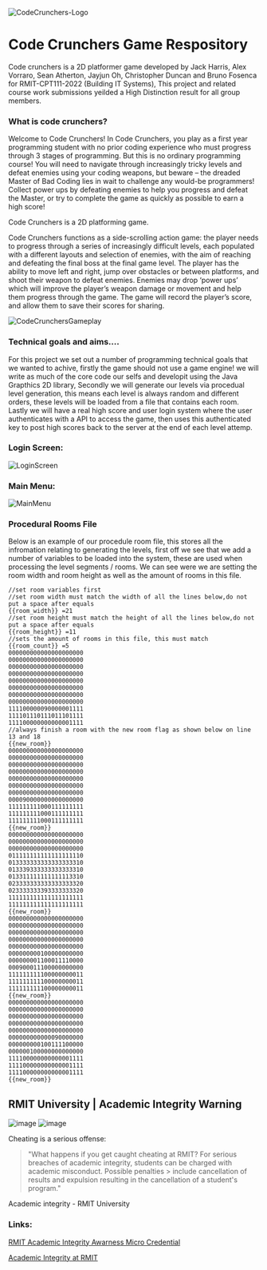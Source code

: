 ![CodeCrunchers-Logo](https://user-images.githubusercontent.com/79836947/162907713-6968206f-8dec-44cb-a3d3-2ddaa1292cbe.png)

# Code Crunchers Game Respository

Code crunchers is a 2D platformer game developed by Jack Harris, Alex Vorraro, Sean Atherton, Jayjun Oh, Christopher Duncan and Bruno Fosenca for RMIT-CPT111-2022 (Building IT Systems), This project and related course work submissions yeilded a High Distinction result for all group members.

### What is code crunchers?

Welcome to Code Crunchers! In Code Crunchers, you play as a first year programming
student with no prior coding experience who must progress through 3 stages of
programming. But this is no ordinary programming course! You will need to navigate
through increasingly tricky levels and defeat enemies using your coding weapons, but
beware – the dreaded Master of Bad Coding lies in wait to challenge any would-be
programmers! Collect power ups by defeating enemies to help you progress and
defeat the Master, or try to complete the game as quickly as possible to earn a high
score!

Code Crunchers is a 2D platforming game.

Code Crunchers functions as a side-scrolling action game: the player needs to
progress through a series of increasingly difficult levels, each populated with a different
layouts and selection of enemies, with the aim of reaching and defeating the final boss
at the final game level. The player has the ability to move left and right, jump over
obstacles or between platforms, and shoot their weapon to defeat enemies. Enemies
may drop ‘power ups’ which will improve the player’s weapon damage or movement
and help them progress through the game. The game will record the player’s score,
and allow them to save their scores for sharing.


![CodeCrunchersGameplay](https://user-images.githubusercontent.com/79836947/162908702-8e2d736e-389d-4199-8589-a65731d0d392.gif)


### Technical goals and aims....

For this project we set out a number of programming technical goals that we wanted to achive, firstly the game should not use a game engine! we will write as much of the core code our selfs and developit using the Java Grapthics 2D library, Secondly we will generate our levels via procedual level generation, this means each level is always random and different orders, these levels will be loaded from a file that contains each room. Lastly we will have a real high score and user login system where the user authenticates with a API to access the game, then uses this authenticated key to post high scores back to the server at the end of each level attemp.

### Login Screen:

![LoginScreen](https://user-images.githubusercontent.com/79836947/162910566-29f670e0-9bad-472c-a2b8-8a7203fa9c64.png)

### Main Menu:

![MainMenu](https://user-images.githubusercontent.com/79836947/162911416-1a13db2c-d5e2-4598-8a31-7ed2688ae02e.png)

### Procedural Rooms File
Below is an example of our procedule room file, this stores all the infromation relating to generating the levels, first off we see that we add a number of variables to be loaded into the system, these are used when processing the level segments / rooms. We can see were we are setting the room width and room height as well as the amount of rooms in this file.

```
//set room variables first
//set room width must match the width of all the lines below,do not put a space after equals
{{room_width}} =21
//set room height must match the height of all the lines below,do not put a space after equals
{{room_height}} =11
//sets the amount of rooms in this file, this must match
{{room_count}} =5
000000000000000000000
000000000000000000000
000000000000000000000
000000000000000000000
000000000000000000000
000000000000000000000
000000000000000000000
000000000000000000000
111100000090000001111
111101110111011101111
111100000000000001111
//always finish a room with the new room flag as shown below on line 13 and 18
{{new_room}}
000000000000000000000
000000000000000000000
000000000000000000000
000000000000000000000
000000000000000000000
000000000000000000000
000000000000000000000
000090000000000000000
111111111000111111111
111111111000111111111
111111111000111111111
{{new_room}}
000000000000000000000
000000000000000000000
000000000000000000000
011111111111111111110
013333333333333333310
013339333333333333310
013311111111111113310
023333333333333333320
023333333393333333320
111111111111111111111
111111111111111111111
{{new_room}}
000000000000000000000
000000000000000000000
000000000000000000000
000000000000000000000
000000000000000000000
000000000100000000000
000000001100011110000
000900011100000000000
111111111100000000011
111111111100000000011
111111111100000000011
{{new_room}}
000000000000000000000
000000000000000000000
000000000000000000000
000000000000000000000
000000000000000000000
000000000000090000000
000000000100111100000
000000100000000000000
111100000000000001111
111100000000000001111
111100000000000001111
{{new_room}}
```


## RMIT University | Academic Integrity Warning


![image](https://user-images.githubusercontent.com/79836947/160737604-273c62fd-1503-4ce6-a292-a351665cc2e1.png#gh-dark-mode-only)
![image](https://user-images.githubusercontent.com/79836947/160738358-eaa88731-2a44-4004-ab9a-3d83a2268742.png#gh-light-mode-only)

Cheating is a serious offense:

> "What happens if you get caught cheating at RMIT? For serious breaches of academic integrity, students can be charged with academic misconduct. Possible penalties > include cancellation of results and expulsion resulting in the cancellation of a student's program."

Academic integrity - RMIT University

### Links:

 [RMIT Academic Integrity Awarness Micro Credential](https://www.rmit.edu.au/study-with-us/levels-of-study/short-courses/academic-integrity-awareness)
 
 [Academic Integrity at RMIT](https://www.rmit.edu.au/students/my-course/assessment-results/academic-integrity)
